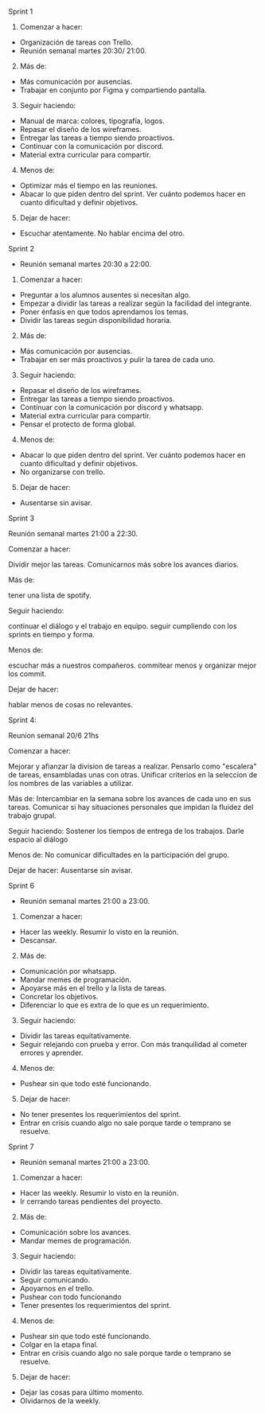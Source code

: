 Sprint 1

1. Comenzar a hacer:

- Organización de tareas con Trello.
- Reunión semanal martes 20:30/ 21:00.

2. Más de:

- Más comunicación por ausencias.
- Trabajar en conjunto por Figma y compartiendo pantalla.

3. Seguir haciendo:

- Manual de marca: colores, tipografía, logos.
- Repasar el diseño de los wireframes.
- Entregar las tareas a tiempo siendo proactivos.
- Continuar con la comunicación por discord.
- Material extra curricular para compartir.

4. Menos de:

- Optimizar más el tiempo en las reuniones.
- Abacar lo que piden dentro del sprint. Ver cuánto podemos hacer en cuanto dificultad y definir objetivos.

5. Dejar de hacer:

- Escuchar atentamente. No hablar encima del otro.

Sprint 2

- Reunión semanal martes 20:30 a 22:00.

1. Comenzar a hacer:

- Preguntar a los alumnos ausentes si necesitan algo.
- Empezar a dividir las tareas a realizar según la facilidad del integrante.
- Poner énfasis en que todos aprendamos los temas.
- Dividir las tareas según disponibilidad horaria.

2. Más de:

- Más comunicación por ausencias.
- Trabajar en ser más proactivos y pulir la tarea de cada uno.

3. Seguir haciendo:

- Repasar el diseño de los wireframes.
- Entregar las tareas a tiempo siendo proactivos.
- Continuar con la comunicación por discord y whatsapp.
- Material extra curricular para compartir.
- Pensar el protecto de forma global.

4. Menos de:

- Abacar lo que piden dentro del sprint. Ver cuánto podemos hacer en cuanto dificultad y definir objetivos.
- No organizarse con trello.

5. Dejar de hacer:

- Ausentarse sin avisar.

Sprint 3

Reunión semanal martes 21:00 a 22:30.

Comenzar a hacer:

Dividir mejor las tareas.
Comunicarnos más sobre los avances diarios.

Más de:

tener una lista de spotify.

Seguir haciendo:

continuar el diálogo y el trabajo en equipo.
seguir cumpliendo con los sprints en tiempo y forma.

Menos de:

escuchar más a nuestros compañeros.
commitear menos y organizar mejor los commit.

Dejar de hacer:

hablar menos de cosas no relevantes.

Sprint 4:

Reunion semanal 20/6 21hs

Comenzar a hacer:

Mejorar y afianzar la division de tareas a realizar. Pensarlo como "escalera" de tareas, ensambladas unas con otras. Unificar criterios en la seleccion de los nombres de las variables a utilizar.

Más de:
Intercambiar en la semana sobre los avances de cada uno en sus tareas. Comunicar si hay situaciones personales que impidan la fluidez del trabajo grupal.

Seguir haciendo:
Sostener los tiempos de entrega de los trabajos. Darle espacio al diálogo

Menos de:
No comunicar dificultades en la participación del grupo.

Dejar de hacer:
Ausentarse sin avisar.

Sprint 6

- Reunión semanal martes 21:00 a 23:00.

1. Comenzar a hacer:

- Hacer las weekly. Resumir lo visto en la reunión.
- Descansar.

2. Más de:

- Comunicación por whatsapp.
- Mandar memes de programación.
- Apoyarse más en el trello y la lista de tareas.
- Concretar los objetivos.
- Diferenciar lo que es extra de lo que es un requerimiento.

3. Seguir haciendo:

- Dividir las tareas equitativamente.
- Seguir relejando con prueba y error. Con más tranquilidad al cometer errores y aprender.

4. Menos de:

- Pushear sin que todo esté funcionando.

5. Dejar de hacer:

- No tener presentes los requerimientos del sprint.
- Entrar en crisis cuando algo no sale porque tarde o temprano se resuelve.


Sprint 7

- Reunión semanal martes 21:00 a 23:00.

1. Comenzar a hacer:

- Hacer las weekly. Resumir lo visto en la reunión.
- Ir cerrando tareas pendientes del proyecto.

2. Más de:

- Comunicación sobre los avances.
- Mandar memes de programación.

3. Seguir haciendo:

- Dividir las tareas equitativamente.
- Seguir comunicando.
- Apoyarnos en el trello.
- Pushear con todo funcionando
- Tener presentes los requerimientos del sprint.

4. Menos de:

- Pushear sin que todo esté funcionando.
- Colgar en la etapa final.
- Entrar en crisis cuando algo no sale porque tarde o temprano se resuelve.

5. Dejar de hacer:

- Dejar las cosas para último momento.
- Olvidarnos de la weekly.

